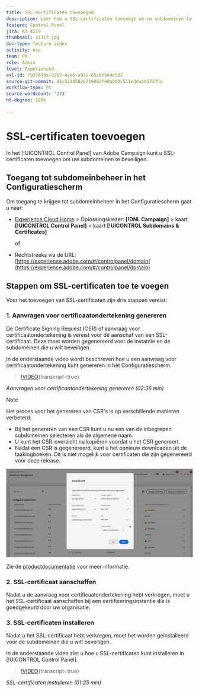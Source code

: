 ```yaml
---
title: SSL-certificaten toevoegen
description: Leer hoe u SSL-certificaten toevoegt om uw subdomeinen te beveiligen.
feature: Control Panel
jira: KT-4219
thumbnail: 31317.jpg
doc-type: feature video
activity: use
team: PM
role: Admin
level: Experienced
exl-id: 7937499a-8267-4ce6-a93c-65c0c5e4e582
source-git-commit: 81c5210502e719d6dfe0a000c511e3da4b17275a
workflow-type: ht
source-wordcount: '273'
ht-degree: 100%

---
```


# SSL-certificaten toevoegen

In het [!UICONTROL Control Panel] van Adobe Campaign kunt u SSL-certificaten toevoegen om uw subdomeinen te beveiligen.

## Toegang tot subdomeinbeheer in het Configuratiescherm

Om toegang te krijgen tot subdomeinbeheer in het Configuratiescherm gaat u naar:

* [Experience Cloud Home](https://experience.adobe.com/#/home) > Oplossingskiezer: **[!DNL Campaign]** > kaart **[!UICONTROL Control Panel]** > kaart **[!UICONTROL Subdomains & Certificates]**

  of
* Rechtstreeks via de URL: [https://experience.adobe.com/#/controlpanel/domain](https://experience.adobe.com/#/controlpanel/domain)

## Stappen om SSL-certificaten toe te voegen

Voor het toevoegen van SSL-certificaten zijn drie stappen vereist:

### 1. Aanvragen voor certificaatondertekening genereren

De Certificate Signing Request (CSR) of aanvraag voor certificaatondertekening is vereist voor de aanschaf van een SSL-certificaat. Deze moet worden gegenereerd voor de instantie en de subdomeinen die u wilt beveiligen.

In de onderstaande video wordt beschreven hoe u een aanvraag voor certificaatondertekening kunt genereren in het Configuratiescherm.

>[!VIDEO](https://video.tv.adobe.com/v/31317?learn=on){transcript=true}

*Aanvragen voor certificaatondertekening genereren (02:36 min)*

>[!NOTE]
>
>Het proces voor het genereren van CSR&#39;s is op verschillende manieren verbeterd:
>
>* Bij het genereren van een CSR kunt u nu een van de inbegrepen subdomeinen selecteren als de algemene naam.
>* U kunt het CSR-overzicht nu kopiëren voordat u het CSR genereert.
>* Nadat een CSR is gegenereerd, kunt u het opnieuw downloaden uit de taaklogboeken. Dit is niet mogelijk voor certificaten die zijn gegenereerd vóór deze release.
>
>![CSR downloaden](/help/assets/download-csr.gif)
>
>Zie de [productdocumentatie](https://experienceleague.adobe.com/docs/control-panel/using/subdomains-and-certificates/renew-ssl/renewing-subdomain-certificate.html?lang=nl) voor meer informatie.
>

### 2. SSL-certificaat aanschaffen

Nadat u de aanvraag voor certificaatondertekening hebt verkregen, moet u het SSL-certificaat aanschaffen bij een certificeringsinstantie die is goedgekeurd door uw organisatie.

### 3. SSL-certificaten installeren

Nadat u het SSL-certificaat hebt verkregen, moet het worden geïnstalleerd voor de subdomeinen die u wilt beveiligen.

In de onderstaande video ziet u hoe u SSL-certificaten kunt installeren in [!UICONTROL Control Panel].

>[!VIDEO](https://video.tv.adobe.com/v/31166?learn=on){transcript=true}

*SSL-certificaten installeren (01:25 min)*


